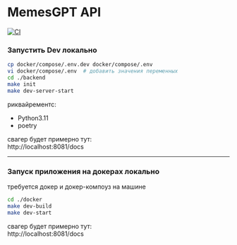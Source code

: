 
# MemesGPT API
[![CI](https://github.com/MemesGPT/api/actions/workflows/tests.yml/badge.svg?branch=developer)](https://github.com/MemesGPT/api/actions/workflows/tests.yml)
### Запустить Dev локально

```bash
cp docker/compose/.env.dev docker/compose/.env
vi docker/compose/.env  # добавить значения переменных
cd ./backend
make init
make dev-server-start
```
риквайрементс:
- Python3.11
- poetry

свагер будет примерно тут:  
http://localhost:8081/docs

---

### Запуск приложения на докерах локально

требуется докер и докер-компоуз на машине

```bash
cd ./docker
make dev-build
make dev-start
```
свагер будет примерно тут:  
http://localhost:8081/docs
